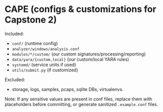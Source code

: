 # CAPE (configs & customizations for Capstone 2)

Included:
- `conf/` (runtime config)
- `analyzer/windows/analysis.conf`
- `modules/*/custom/` (our custom signatures/processing/reporting)
- `data/yara/{custom,local}` (our custom/local YARA rules)
- `systemd/` (service units if used)
- `utils/submit.py` (if customized)

Excluded:
- storage, logs, samples, pcaps, sqlite DBs, virtualenvs.

Note: If any sensitive values are present in conf files, replace them with placeholders before committing,
or generate sanitized `.example.conf` files.
